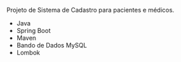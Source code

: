 Projeto de Sistema de Cadastro para pacientes e médicos.
- Java
- Spring Boot
- Maven
- Bando de Dados MySQL
- Lombok
